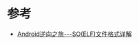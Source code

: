 # 参考

- [Android逆向之旅---SO(ELF)文件格式详解](https://blog.csdn.net/jiangwei0910410003/article/details/49336613)
